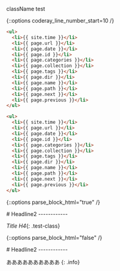 className test


{::options coderay_line_number_start=10 /}
```html
<ul>
  <li>{{ site.time }}</li>
  <li>{{ page.url }}</li>
  <li>{{ page.date }}</li>
  <li>{{ page.id }}</li>
  <li>{{ page.categories }}</li>
  <li>{{ page.collection }}</li>
  <li>{{ page.tags }}</li>
  <li>{{ page.dir }}</li>
  <li>{{ page.name }}</li>
  <li>{{ page.path }}</li>
  <li>{{ page.next }}</li>
  <li>{{ page.previous }}</li>
</ul>
```

~~~~html
<ul>
  <li>{{ site.time }}</li>
  <li>{{ page.url }}</li>
  <li>{{ page.date }}</li>
  <li>{{ page.id }}</li>
  <li>{{ page.categories }}</li>
  <li>{{ page.collection }}</li>
  <li>{{ page.tags }}</li>
  <li>{{ page.dir }}</li>
  <li>{{ page.name }}</li>
  <li>{{ page.path }}</li>
  <li>{{ page.next }}</li>
  <li>{{ page.previous }}</li>
</ul>
~~~~

{::options parse_block_html="true" /}
<div>
# Headline2
------------
</div>

<label><span>*Title H4*</span>{: .test-class}</label>

{::options parse_block_html="false" /}
<div>
# Headline2
------------
</div>

ああああああああああ
{: .info}
